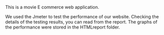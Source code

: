 This is a movie E commerce web application. 

We used the Jmeter to test the performance of our website. Checking the details of the testing results, you can read from the report. The graphs of the performance were stored in the HTMLreport folder. 
